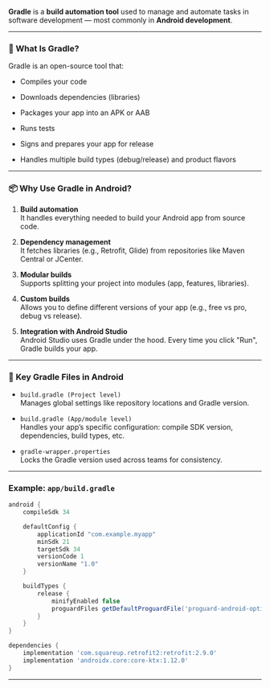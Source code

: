 **Gradle** is a **build automation tool** used to manage and automate tasks in software development — most commonly in **Android development**.

---

### 🔧 What Is Gradle?

Gradle is an open-source tool that:

- Compiles your code
    
- Downloads dependencies (libraries)
    
- Packages your app into an APK or AAB
    
- Runs tests
    
- Signs and prepares your app for release
    
- Handles multiple build types (debug/release) and product flavors
    

---

### 📦 Why Use Gradle in Android?

1. **Build automation**  
    It handles everything needed to build your Android app from source code.
    
2. **Dependency management**  
    It fetches libraries (e.g., Retrofit, Glide) from repositories like Maven Central or JCenter.
    
3. **Modular builds**  
    Supports splitting your project into modules (app, features, libraries).
    
4. **Custom builds**  
    Allows you to define different versions of your app (e.g., free vs pro, debug vs release).
    
5. **Integration with Android Studio**  
    Android Studio uses Gradle under the hood. Every time you click "Run", Gradle builds your app.
    

---

### 📁 Key Gradle Files in Android

- `build.gradle (Project level)`  
    Manages global settings like repository locations and Gradle version.
    
- `build.gradle (App/module level)`  
    Handles your app’s specific configuration: compile SDK version, dependencies, build types, etc.
    
- `gradle-wrapper.properties`  
    Locks the Gradle version used across teams for consistency.
    

---

### Example: `app/build.gradle`

```groovy
android {
    compileSdk 34

    defaultConfig {
        applicationId "com.example.myapp"
        minSdk 21
        targetSdk 34
        versionCode 1
        versionName "1.0"
    }

    buildTypes {
        release {
            minifyEnabled false
            proguardFiles getDefaultProguardFile('proguard-android-optimize.txt'), 'proguard-rules.pro'
        }
    }
}

dependencies {
    implementation 'com.squareup.retrofit2:retrofit:2.9.0'
    implementation 'androidx.core:core-ktx:1.12.0'
}
```

---

